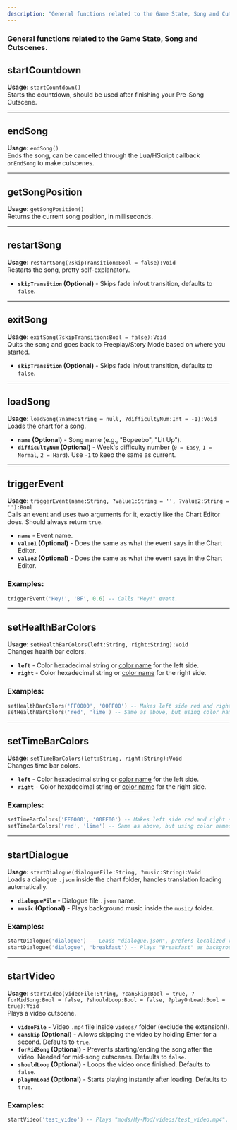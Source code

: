 ```yaml
---
description: "General functions related to the Game State, Song and Cutscenes."
---
```

### General functions related to the Game State, Song and Cutscenes.

## startCountdown

**Usage:** `startCountdown()`  
Starts the countdown, should be used after finishing your Pre-Song Cutscene.

---

## endSong

**Usage:** `endSong()`  
Ends the song, can be cancelled through the Lua/HScript callback `onEndSong` to make cutscenes.

---

## getSongPosition

**Usage:** `getSongPosition()`  
Returns the current song position, in milliseconds.

---

## restartSong

**Usage:** `restartSong(?skipTransition:Bool = false):Void`  
Restarts the song, pretty self-explanatory.

- **`skipTransition` (Optional)** - Skips fade in/out transition, defaults to `false`.

---

## exitSong

**Usage:** `exitSong(?skipTransition:Bool = false):Void`  
Quits the song and goes back to Freeplay/Story Mode based on where you started.

- **`skipTransition` (Optional)** - Skips fade in/out transition, defaults to `false`.

---

## loadSong

**Usage:** `loadSong(?name:String = null, ?difficultyNum:Int = -1):Void`  
Loads the chart for a song.

- **`name` (Optional)** - Song name (e.g., "Bopeebo", "Lit Up").
- **`difficultyNum` (Optional)** - Week's difficulty number (`0 = Easy`, `1 = Normal`, `2 = Hard`). Use `-1` to keep the same as current.

---

## triggerEvent

**Usage:** `triggerEvent(name:String, ?value1:String = '', ?value2:String = ''):Bool`  
Calls an event and uses two arguments for it, exactly like the Chart Editor does. Should always return `true`.

- **`name`** - Event name.
- **`value1` (Optional)** - Does the same as what the event says in the Chart Editor.
- **`value2` (Optional)** - Does the same as what the event says in the Chart Editor.

### Examples:
```lua
triggerEvent('Hey!', 'BF', 0.6) -- Calls "Hey!" event.
```

---

## setHealthBarColors

**Usage:** `setHealthBarColors(left:String, right:String):Void`  
Changes health bar colors.

- **`left`** - Color hexadecimal string or [color name](https://api.haxeflixel.com/flixel/util/FlxColor.html) for the left side.
- **`right`** - Color hexadecimal string or [color name](https://api.haxeflixel.com/flixel/util/FlxColor.html) for the right side.

### Examples:
```lua
setHealthBarColors('FF0000', '00FF00') -- Makes left side red and right side lime.
setHealthBarColors('red', 'lime') -- Same as above, but using color names.
```

---

## setTimeBarColors

**Usage:** `setTimeBarColors(left:String, right:String):Void`  
Changes time bar colors.

- **`left`** - Color hexadecimal string or [color name](https://api.haxeflixel.com/flixel/util/FlxColor.html) for the left side.
- **`right`** - Color hexadecimal string or [color name](https://api.haxeflixel.com/flixel/util/FlxColor.html) for the right side.

### Examples:
```lua
setTimeBarColors('FF0000', '00FF00') -- Makes left side red and right side lime.
setTimeBarColors('red', 'lime') -- Same as above, but using color names.
```

---

## startDialogue

**Usage:** `startDialogue(dialogueFile:String, ?music:String):Void`  
Loads a dialogue `.json` inside the chart folder, handles translation loading automatically.

- **`dialogueFile`** - Dialogue file `.json` name.
- **`music` (Optional)** - Plays background music inside the `music/` folder.

### Examples:
```lua
startDialogue('dialogue') -- Loads "dialogue.json", prefers localized version if available.
startDialogue('dialogue', 'breakfast') -- Plays "Breakfast" as background music.
```

---

## startVideo

**Usage:** `startVideo(videoFile:String, ?canSkip:Bool = true, ?forMidSong:Bool = false, ?shouldLoop:Bool = false, ?playOnLoad:Bool = true):Void`  
Plays a video cutscene.

- **`videoFile`** - Video `.mp4` file inside `videos/` folder (exclude the extension!).
- **`canSkip` (Optional)** - Allows skipping the video by holding Enter for a second. Defaults to `true`.
- **`forMidSong` (Optional)** - Prevents starting/ending the song after the video. Needed for mid-song cutscenes. Defaults to `false`.
- **`shouldLoop` (Optional)** - Loops the video once finished. Defaults to `false`.
- **`playOnLoad` (Optional)** - Starts playing instantly after loading. Defaults to `true`.

### Examples:
```lua
startVideo('test_video') -- Plays "mods/My-Mod/videos/test_video.mp4".
```

